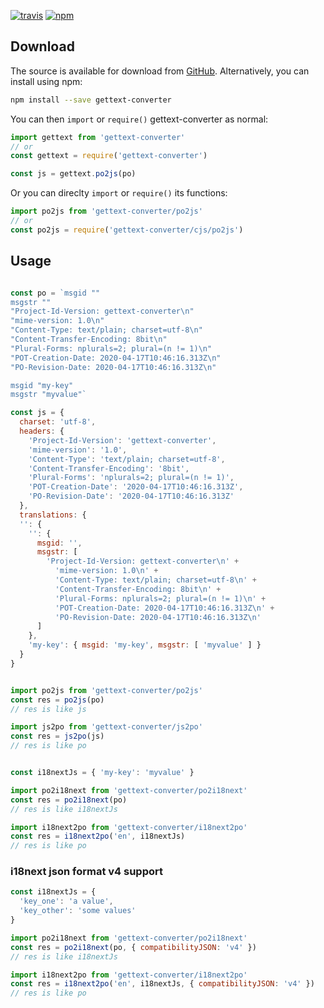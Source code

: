 [![travis](https://img.shields.io/travis/locize/gettext-converter.svg)](https://travis-ci.org/locize/gettext-converter) [![npm](https://img.shields.io/npm/v/gettext-converter.svg)](https://npmjs.org/package/gettext-converter)

## Download

The source is available for download from
[GitHub](https://github.com/locize/gettext-converter/archive/master.zip).
Alternatively, you can install using npm:

```sh
npm install --save gettext-converter
```

You can then `import` or `require()` gettext-converter as normal:

```js
import gettext from 'gettext-converter'
// or
const gettext = require('gettext-converter')

const js = gettext.po2js(po)
```

Or you can direclty `import` or `require()` its functions:

```js
import po2js from 'gettext-converter/po2js'
// or
const po2js = require('gettext-converter/cjs/po2js')
```

## Usage

```js

const po = `msgid ""
msgstr ""
"Project-Id-Version: gettext-converter\n"
"mime-version: 1.0\n"
"Content-Type: text/plain; charset=utf-8\n"
"Content-Transfer-Encoding: 8bit\n"
"Plural-Forms: nplurals=2; plural=(n != 1)\n"
"POT-Creation-Date: 2020-04-17T10:46:16.313Z\n"
"PO-Revision-Date: 2020-04-17T10:46:16.313Z\n"

msgid "my-key"
msgstr "myvalue"`

const js = {
  charset: 'utf-8',
  headers: {
    'Project-Id-Version': 'gettext-converter',
    'mime-version': '1.0',
    'Content-Type': 'text/plain; charset=utf-8',
    'Content-Transfer-Encoding': '8bit',
    'Plural-Forms': 'nplurals=2; plural=(n != 1)',
    'POT-Creation-Date': '2020-04-17T10:46:16.313Z',
    'PO-Revision-Date': '2020-04-17T10:46:16.313Z'
  },
  translations: {
  '': {
    '': {
      msgid: '',
      msgstr: [
        'Project-Id-Version: gettext-converter\n' +
          'mime-version: 1.0\n' +
          'Content-Type: text/plain; charset=utf-8\n' +
          'Content-Transfer-Encoding: 8bit\n' +
          'Plural-Forms: nplurals=2; plural=(n != 1)\n' +
          'POT-Creation-Date: 2020-04-17T10:46:16.313Z\n' +
          'PO-Revision-Date: 2020-04-17T10:46:16.313Z\n'
      ]
    },
    'my-key': { msgid: 'my-key', msgstr: [ 'myvalue' ] }
  }
}


import po2js from 'gettext-converter/po2js'
const res = po2js(po)
// res is like js

import js2po from 'gettext-converter/js2po'
const res = js2po(js)
// res is like po


const i18nextJs = { 'my-key': 'myvalue' }

import po2i18next from 'gettext-converter/po2i18next'
const res = po2i18next(po)
// res is like i18nextJs

import i18next2po from 'gettext-converter/i18next2po'
const res = i18next2po('en', i18nextJs)
// res is like po
```

### i18next json format v4 support

```javascript
const i18nextJs = {
  'key_one': 'a value',
  'key_other': 'some values'
}

import po2i18next from 'gettext-converter/po2i18next'
const res = po2i18next(po, { compatibilityJSON: 'v4' })
// res is like i18nextJs

import i18next2po from 'gettext-converter/i18next2po'
const res = i18next2po('en', i18nextJs, { compatibilityJSON: 'v4' })
// res is like po
```